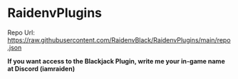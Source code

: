 # RaidenvPlugins

Repo Url: https://raw.githubusercontent.com/RaidenvBlack/RaidenvPlugins/main/repo.json

**If you want access to the Blackjack Plugin, write me your in-game name at Discord (iamraiden)**
